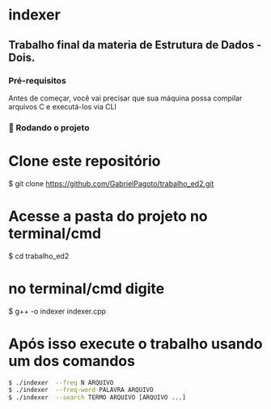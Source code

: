 # indexer

## Trabalho final da materia de Estrutura de Dados - Dois.

### Pré-requisitos

Antes de começar, você vai precisar que sua máquina possa compilar arquivos C e executá-los via CLI

### 🎲 Rodando o projeto

# Clone este repositório

$ git clone <https://github.com/GabrielPagoto/trabalho_ed2.git>

# Acesse a pasta do projeto no terminal/cmd

$ cd trabalho_ed2

# no terminal/cmd digite

$ g++ -o indexer indexer.cpp

# Após isso execute o trabalho usando um dos comandos

```bash
$ ./indexer  --freq N ARQUIVO
$ ./indexer  --freq-word PALAVRA ARQUIVO
$ ./indexer  --search TERMO ARQUIVO [ARQUIVO ...]
```
